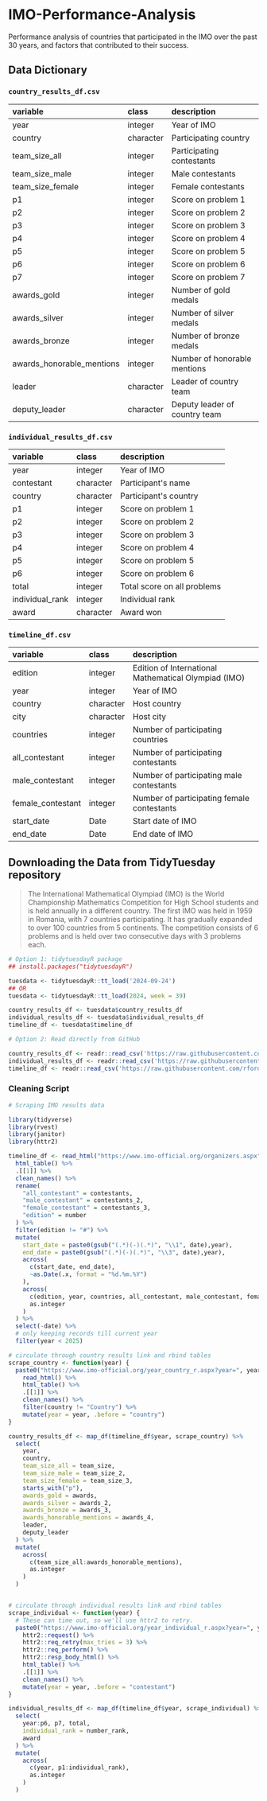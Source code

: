 # IMO-Performance-Analysis
Performance analysis of countries that participated in the IMO over the past 30 years, and factors that contributed to their success.

## Data Dictionary

### `country_results_df.csv`

|variable                  |class     |description                           |
|:-------------------------|:---------|:-------------------------------------|
|year                      |integer   |Year of IMO |
|country                   |character |Participating country |
|team_size_all             |integer   |Participating contestants |
|team_size_male            |integer   |Male contestants |
|team_size_female          |integer   |Female contestants|
|p1                        |integer   |Score on problem 1 |
|p2                        |integer   |Score on problem 2 |
|p3                        |integer   |Score on problem 3 |
|p4                        |integer   |Score on problem 4 |
|p5                        |integer   |Score on problem 5 |
|p6                        |integer   |Score on problem 6 |
|p7                        |integer   |Score on problem 7 |
|awards_gold               |integer   |Number of gold medals |
|awards_silver             |integer   |Number of silver medals |
|awards_bronze             |integer   |Number of bronze medals |
|awards_honorable_mentions |integer   |Number of honorable mentions |
|leader                    |character |Leader of country team |
|deputy_leader             |character |Deputy leader of country team |

### `individual_results_df.csv`

|variable        |class     |description                           |
|:---------------|:---------|:-------------------------------------|
|year            |integer   |Year of IMO  |
|contestant      |character |Participant's name |
|country         |character |Participant's country |
|p1              |integer   |Score on problem 1 |
|p2              |integer   |Score on problem 2 |
|p3              |integer   |Score on problem 3 |
|p4              |integer   |Score on problem 4 |
|p5              |integer   |Score on problem 5 |
|p6              |integer   |Score on problem 6 |
|total           |integer   |Total score on all problems |
|individual_rank |integer   |Individual rank |
|award           |character |Award won |

### `timeline_df.csv`

|variable          |class     |description                           |
|:-----------------|:---------|:-------------------------------------|
|edition           |integer   |Edition of International Mathematical Olympiad (IMO) |
|year              |integer   |Year of IMO |
|country           |character |Host country |
|city              |character |Host city |
|countries         |integer   |Number of participating countries|
|all_contestant    |integer   |Number of participating contestants|
|male_contestant   |integer   |Number of participating male contestants |
|female_contestant |integer   |Number of participating female contestants |
|start_date        |Date      |Start date of IMO |
|end_date          |Date      |End date of IMO |

## Downloading the Data from TidyTuesday repository
> The International Mathematical Olympiad (IMO) is the World Championship Mathematics Competition for High School students and is held annually in a different country. The first IMO was held in 1959 in Romania, with 7 countries participating. It has gradually expanded to over 100 countries from 5 continents. The competition consists of 6 problems and is held over two consecutive days with 3 problems each.


```r
# Option 1: tidytuesdayR package 
## install.packages("tidytuesdayR")

tuesdata <- tidytuesdayR::tt_load('2024-09-24')
## OR
tuesdata <- tidytuesdayR::tt_load(2024, week = 39)

country_results_df <- tuesdata$country_results_df
individual_results_df <- tuesdata$individual_results_df
timeline_df <- tuesdata$timeline_df

# Option 2: Read directly from GitHub

country_results_df <- readr::read_csv('https://raw.githubusercontent.com/rfordatascience/tidytuesday/main/data/2024/2024-09-24/country_results_df.csv')
individual_results_df <- readr::read_csv('https://raw.githubusercontent.com/rfordatascience/tidytuesday/main/data/2024/2024-09-24/individual_results_df.csv')
timeline_df <- readr::read_csv('https://raw.githubusercontent.com/rfordatascience/tidytuesday/main/data/2024/2024-09-24/timeline_df.csv')
```

### Cleaning Script

```r
# Scraping IMO results data

library(tidyverse)
library(rvest)
library(janitor)
library(httr2)

timeline_df <- read_html("https://www.imo-official.org/organizers.aspx") %>%
  html_table() %>%
  .[[1]] %>%
  clean_names() %>%
  rename(
    "all_contestant" = contestants,
    "male_contestant" = contestants_2,
    "female_contestant" = contestants_3,
    "edition" = number
  ) %>%
  filter(edition != "#") %>%
  mutate(
    start_date = paste0(gsub("(.*)(-)(.*)", "\\1", date),year),
    end_date = paste0(gsub("(.*)(-)(.*)", "\\3", date),year),
    across(
      c(start_date, end_date),
      ~as.Date(.x, format = "%d.%m.%Y")
    ),
    across(
      c(edition, year, countries, all_contestant, male_contestant, female_contestant),
      as.integer
    )
  ) %>%
  select(-date) %>%
  # only keeping records till current year
  filter(year < 2025)

# circulate through country results link and rbind tables
scrape_country <- function(year) {
  paste0("https://www.imo-official.org/year_country_r.aspx?year=", year) %>%
    read_html() %>%
    html_table() %>%
    .[[1]] %>%
    clean_names() %>%
    filter(country != "Country") %>%
    mutate(year = year, .before = "country") 
}

country_results_df <- map_df(timeline_df$year, scrape_country) %>%
  select(
    year,
    country,
    team_size_all = team_size,
    team_size_male = team_size_2,
    team_size_female = team_size_3,
    starts_with("p"),
    awards_gold = awards,
    awards_silver = awards_2,
    awards_bronze = awards_3,
    awards_honorable_mentions = awards_4,
    leader,
    deputy_leader
  ) %>% 
  mutate(
    across(
      c(team_size_all:awards_honorable_mentions),
      as.integer
    )
  )


# circulate through individual results link and rbind tables
scrape_individual <- function(year) {
  # These can time out, so we'll use httr2 to retry.
  paste0("https://www.imo-official.org/year_individual_r.aspx?year=", year) %>%
    httr2::request() %>%
    httr2::req_retry(max_tries = 3) %>%
    httr2::req_perform() %>%
    httr2::resp_body_html() %>%
    html_table() %>%
    .[[1]] %>%
    clean_names() %>%
    mutate(year = year, .before = "contestant") 
}

individual_results_df <- map_df(timeline_df$year, scrape_individual) %>%
  select(
    year:p6, p7, total,
    individual_rank = number_rank,
    award
  ) %>%
  mutate(
    across(
      c(year, p1:individual_rank),
      as.integer
    )
  )
```
